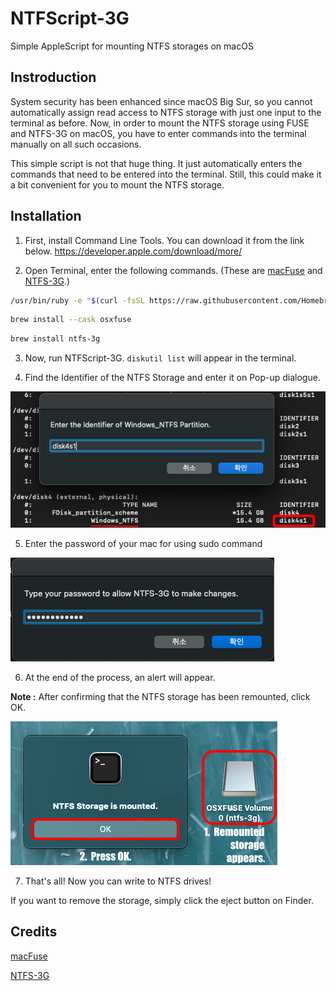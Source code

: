 # NTFScript-3G

Simple AppleScript for mounting NTFS storages on macOS

## Instroduction

System security has been enhanced since macOS Big Sur, so you cannot automatically assign read access to NTFS storage with just one input to the terminal as before. Now, in order to mount the NTFS storage using FUSE and NTFS-3G on macOS, you have to enter commands into the terminal manually on all such occasions.

This simple script is not that huge thing. It just automatically enters the commands that need to be entered into the terminal. Still, this could make it a bit convenient for you to mount the NTFS storage.

## Installation

1. First, install Command Line Tools. You can download it from the link below.
https://developer.apple.com/download/more/

2. Open Terminal, enter the following commands.
(These are [macFuse](https://osxfuse.github.io) and [NTFS-3G](https://github.com/osxfuse/osxfuse/wiki/NTFS-3G).)

```bash
/usr/bin/ruby -e "$(curl -fsSL https://raw.githubusercontent.com/Homebrew/install/master/install)"
```

```bash
brew install --cask osxfuse
```

```bash
brew install ntfs-3g
```

3. Now, run NTFScript-3G. `diskutil list` will appear in the terminal.

4. Find the Identifier of the NTFS Storage and enter it on Pop-up dialogue.

![alt text](https://raw.githubusercontent.com/lese9855/NTFScript-3G/main/Pictures/Screenshot_01.png)

5. Enter the password of your mac for using sudo command

![alt text](https://raw.githubusercontent.com/lese9855/NTFScript-3G/main/Pictures/Screenshot_02.png)

6. At the end of the process, an alert will appear.

**Note :** After confirming that the NTFS storage has been remounted, click OK.

![alt text](https://raw.githubusercontent.com/lese9855/NTFScript-3G/main/Pictures/Screenshot_03.png)

7. That's all! Now you can write to NTFS drives!

If you want to remove the storage, simply click the eject button on Finder.

## Credits ##

[macFuse](https://osxfuse.github.io)

[NTFS-3G](https://github.com/osxfuse/osxfuse/wiki/NTFS-3G)
